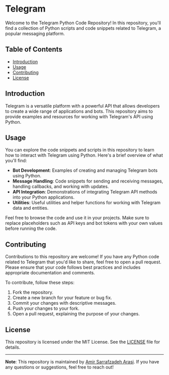 # Telegram

Welcome to the Telegram Python Code Repository! In this repository, you'll find a collection of Python scripts and code snippets related to Telegram, a popular messaging platform.

## Table of Contents

- [Introduction](#introduction)
- [Usage](#usage)
- [Contributing](#contributing)
- [License](#license)

## Introduction

Telegram is a versatile platform with a powerful API that allows developers to create a wide range of applications and bots. This repository aims to provide examples and resources for working with Telegram's API using Python.

## Usage

You can explore the code snippets and scripts in this repository to learn how to interact with Telegram using Python. Here's a brief overview of what you'll find:

- **Bot Development**: Examples of creating and managing Telegram bots using Python.
- **Message Handling**: Code snippets for sending and receiving messages, handling callbacks, and working with updates.
- **API Integration**: Demonstrations of integrating Telegram API methods into your Python applications.
- **Utilities**: Useful utilities and helper functions for working with Telegram data and entities.

Feel free to browse the code and use it in your projects. Make sure to replace placeholders such as API keys and bot tokens with your own values before running the code.

## Contributing

Contributions to this repository are welcome! If you have any Python code related to Telegram that you'd like to share, feel free to open a pull request. Please ensure that your code follows best practices and includes appropriate documentation and comments.

To contribute, follow these steps:

1. Fork the repository.
2. Create a new branch for your feature or bug fix.
3. Commit your changes with descriptive messages.
4. Push your changes to your fork.
5. Open a pull request, explaining the purpose of your changes.

## License

This repository is licensed under the MIT License. See the [LICENSE](LICENSE) file for details.

---

**Note**: This repository is maintained by [Amir Sarrafzadeh Arasi](https://github.com/AmirSarrafzadeh). If you have any questions or suggestions, feel free to reach out!
